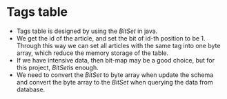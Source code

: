 # Tags table
- Tags table is designed by using the *BitSet* in java.
- We get the id of the article, and set the bit of id-th position to be 1. Through this way
we can set all articles with the same tag into one byte array, which reduce the memory storage of the table.
- If we have intensive data, then bit-map may be a good choice, but for this project, *BitSet*is enough.
- We need to convert the *BitSet* to byte array when update the schema and convert the byte array to the
*BitSet* when querying the data from database.